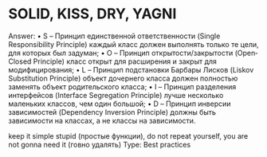 # SOLID, KISS, DRY, YAGNI

Answer: • S – Принцип единственной ответственности (Single Responsibility Principle) каждый класс должен выполнять только те цели, для которых был задуман;
• O – Принцип открытости/закрытости (Open‐Closed Principle) класс открыт для расширения и закрыт для модифицирования;
• L – Принцип подстановки Барбары Лисков (Liskov Substitution Principle) объект дочернего класса должен полностью заменять объект родительского класса;
• I – Принцип разделения интерфейсов (Interface Segregation Principle) лучше несколько маленьких классов, чем один большой;
• D – Принцип инверсии зависимостей (Dependency Inversion Principle) должны быть зависимости на классах, а не классы на зависимости.

keep it simple stupid (простые функции), do not repeat yourself, you are not gonna need it (говно удалять)
Type: Best practices